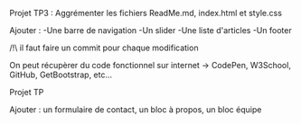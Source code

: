 Projet TP3 : Aggrémenter les fichiers ReadMe.md, index.html et style.css

Ajouter :
 -Une barre de navigation
 -Un slider
 -Une liste d'articles
 -Un footer

/!\ il faut faire un commit pour chaque modification

On peut récupèrer du code fonctionnel sur internet
 -> CodePen, W3School, GitHub, GetBootstrap, etc...

Projet TP

Ajouter : un formulaire de contact, un bloc à propos, un bloc équipe
